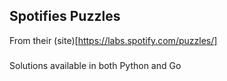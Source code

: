 ## Spotifies Puzzles
From their (site)[https://labs.spotify.com/puzzles/]
###
Solutions available in both Python and Go
